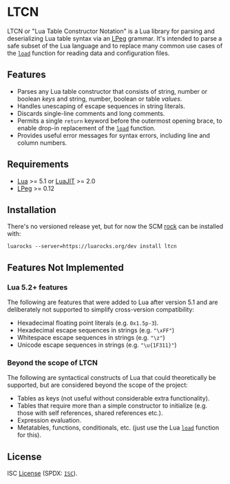 LTCN
====

LTCN or "Lua Table Constructor Notation" is a Lua library for parsing
and deserializing Lua table syntax via an [LPeg] grammar. It's intended
to parse a safe subset of the Lua language and to replace many common
use cases of the [`load`] function for reading data and configuration
files.

Features
--------

* Parses any Lua table constructor that consists of string, number or
  boolean *keys* and string, number, boolean or table *values*.
* Handles unescaping of escape sequences in string literals.
* Discards single-line comments and long comments.
* Permits a single `return` keyword before the outermost opening brace,
  to enable drop-in replacement of the [`load`] function.
* Provides useful error messages for syntax errors, including line and
  column numbers.

Requirements
------------

* [Lua] >= 5.1 or [LuaJIT] >= 2.0
* [LPeg] >= 0.12

Installation
------------

There's no versioned release yet, but for now the SCM [rock] can be
installed with:

    luarocks --server=https://luarocks.org/dev install ltcn

Features Not Implemented
------------------------

### Lua 5.2+ features

The following are features that were added to Lua after version 5.1 and
are deliberately not supported to simplify cross-version compatibility:

* Hexadecimal floating point literals (e.g. `0x1.5p-3`).
* Hexadecimal escape sequences in strings (e.g. `"\xFF"`)
* Whitespace escape sequences in strings (e.g. `"\z"`)
* Unicode escape sequences in strings (e.g. `"\u{1F311}"`)

### Beyond the scope of LTCN

The following are syntactical constructs of Lua that could theoretically
be supported, but are considered beyond the scope of the project:

* Tables as keys (not useful without considerable extra functionality).
* Tables that require more than a simple constructor to initialize
  (e.g. those with self references, shared references etc.).
* Expression evaluation.
* Metatables, functions, conditionals, etc. (just use the Lua
  [`load`] function for this).

License
-------

ISC [License][] (SPDX: [`ISC`]).


[`load`]: https://www.lua.org/manual/5.3/manual.html#pdf-load
[Lua]: https://www.lua.org/
[LuaJIT]: https://luajit.org/
[LPeg]: https://www.inf.puc-rio.br/~roberto/lpeg/
[rock]: https://luarocks.org/modules/craigb/ltcn
[License]: LICENSE
[`ISC`]: https://spdx.org/licenses/ISC.html
